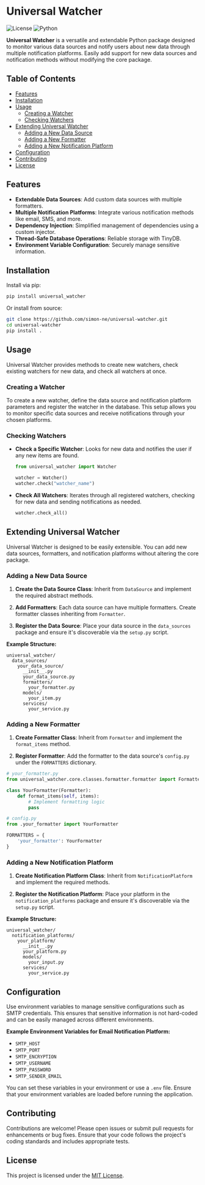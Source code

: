 # Universal Watcher

![License](https://img.shields.io/badge/license-MIT-blue.svg)
![Python](https://img.shields.io/badge/python-3.8%2B-blue.svg)

**Universal Watcher** is a versatile and extendable Python package designed to monitor various data sources and notify users about new data through multiple notification platforms. Easily add support for new data sources and notification methods without modifying the core package.

## Table of Contents

- [Features](#features)
- [Installation](#installation)
- [Usage](#usage)
  - [Creating a Watcher](#creating-a-watcher)
  - [Checking Watchers](#checking-watchers)
- [Extending Universal Watcher](#extending-universal-watcher)
  - [Adding a New Data Source](#adding-a-new-data-source)
  - [Adding a New Formatter](#adding-a-new-formatter)
  - [Adding a New Notification Platform](#adding-a-new-notification-platform)
- [Configuration](#configuration)
- [Contributing](#contributing)
- [License](#license)

## Features

- **Extendable Data Sources**: Add custom data sources with multiple formatters.
- **Multiple Notification Platforms**: Integrate various notification methods like email, SMS, and more.
- **Dependency Injection**: Simplified management of dependencies using a custom injector.
- **Thread-Safe Database Operations**: Reliable storage with TinyDB.
- **Environment Variable Configuration**: Securely manage sensitive information.

## Installation

Install via pip:

```bash
pip install universal_watcher
```

Or install from source:

```bash
git clone https://github.com/simon-ne/universal-watcher.git
cd universal-watcher
pip install .
```

## Usage

Universal Watcher provides methods to create new watchers, check existing watchers for new data, and check all watchers at once.

### Creating a Watcher

To create a new watcher, define the data source and notification platform parameters and register the watcher in the database. This setup allows you to monitor specific data sources and receive notifications through your chosen platforms.

### Checking Watchers

- **Check a Specific Watcher**: Looks for new data and notifies the user if any new items are found.

  ```python
  from universal_watcher import Watcher

  watcher = Watcher()
  watcher.check("watcher_name")
  ```

- **Check All Watchers**: Iterates through all registered watchers, checking for new data and sending notifications as needed.

  ```python
  watcher.check_all()
  ```

## Extending Universal Watcher

Universal Watcher is designed to be easily extensible. You can add new data sources, formatters, and notification platforms without altering the core package.

### Adding a New Data Source

1. **Create the Data Source Class**: Inherit from `DataSource` and implement the required abstract methods.

2. **Add Formatters**: Each data source can have multiple formatters. Create formatter classes inheriting from `Formatter`.

3. **Register the Data Source**: Place your data source in the `data_sources` package and ensure it's discoverable via the `setup.py` script.

**Example Structure:**

```
universal_watcher/
  data_sources/
    your_data_source/
      __init__.py
      your_data_source.py
      formatters/
        your_formatter.py
      models/
        your_item.py
      services/
        your_service.py
```

### Adding a New Formatter

1. **Create Formatter Class**: Inherit from `Formatter` and implement the `format_items` method.

2. **Register Formatter**: Add the formatter to the data source's `config.py` under the `FORMATTERS` dictionary.

```python
# your_formatter.py
from universal_watcher.core.classes.formatter.formatter import Formatter

class YourFormatter(Formatter):
    def format_items(self, items):
        # Implement formatting logic
        pass
```

```python
# config.py
from .your_formatter import YourFormatter

FORMATTERS = {
    'your_formatter': YourFormatter
}
```

### Adding a New Notification Platform

1. **Create Notification Platform Class**: Inherit from `NotificationPlatform` and implement the required methods.

2. **Register the Notification Platform**: Place your platform in the `notification_platforms` package and ensure it's discoverable via the `setup.py` script.

**Example Structure:**

```
universal_watcher/
  notification_platforms/
    your_platform/
      __init__.py
      your_platform.py
      models/
        your_input.py
      services/
        your_service.py
```

## Configuration

Use environment variables to manage sensitive configurations such as SMTP credentials. This ensures that sensitive information is not hard-coded and can be easily managed across different environments.

**Example Environment Variables for Email Notification Platform:**

- `SMTP_HOST`
- `SMTP_PORT`
- `SMTP_ENCRYPTION`
- `SMTP_USERNAME`
- `SMTP_PASSWORD`
- `SMTP_SENDER_EMAIL`

You can set these variables in your environment or use a `.env` file. Ensure that your environment variables are loaded before running the application.

## Contributing

Contributions are welcome! Please open issues or submit pull requests for enhancements or bug fixes. Ensure that your code follows the project's coding standards and includes appropriate tests.

## License

This project is licensed under the [MIT License](LICENSE).
